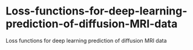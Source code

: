 # Loss-functions-for-deep-learning-prediction-of-diffusion-MRI-data
Loss functions for deep learning prediction of diffusion MRI data

